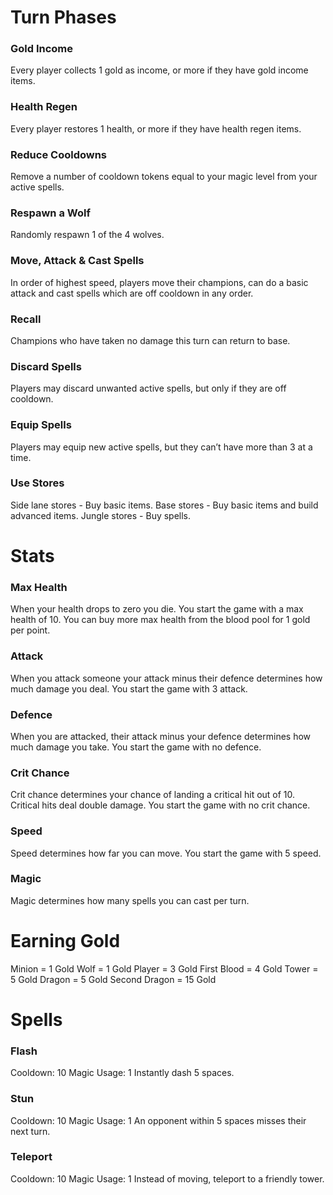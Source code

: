 # Turn Phases

### Gold Income
Every player collects 1 gold as income, or more if they have gold income items.

### Health Regen
Every player restores 1 health, or more if they have health regen items.

### Reduce Cooldowns
Remove a number of cooldown tokens equal to your magic level from your active spells.

### Respawn a Wolf
Randomly respawn 1 of the 4 wolves.

### Move, Attack & Cast Spells
In order of highest speed, players move their champions, can do a basic attack and cast spells which are off cooldown in any order. 

### Recall
Champions who have taken no damage this turn can return to base.

### Discard Spells
Players may discard unwanted active spells, but only if they are off cooldown.

### Equip Spells
Players may equip new active spells, but they can’t have more than 3 at a time.

### Use Stores
Side lane stores - Buy basic items.
Base stores - Buy basic items and build advanced items.
Jungle stores - Buy spells.

# Stats

### Max Health
When your health drops to zero you die. You start the game with a max health of 10. You can buy more max health from the blood pool for 1 gold per point.

### Attack
When you attack someone your attack minus their defence determines how much damage you deal. You start the game with 3 attack.

### Defence
When you are attacked, their attack minus your defence determines how much damage you take. You start the game with no defence.

### Crit Chance
Crit chance determines your chance of landing a critical hit out of 10. Critical hits deal double damage. You start the game with no crit chance.

### Speed
Speed determines how far you can move. You start the game with 5 speed.

### Magic
Magic determines how many spells you can cast per turn.

# Earning Gold

Minion = 1 Gold
Wolf = 1 Gold
Player = 3 Gold
First Blood = 4 Gold
Tower = 5 Gold
Dragon = 5 Gold
Second Dragon = 15 Gold

# Spells

### Flash
Cooldown: 10
Magic Usage: 1
Instantly dash 5 spaces.

### Stun
Cooldown: 10
Magic Usage: 1
An opponent within 5 spaces misses their next turn.

### Teleport
Cooldown: 10
Magic Usage: 1
Instead of moving, teleport to a friendly tower.





